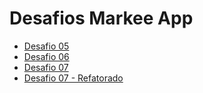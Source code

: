 # Desafios Markee App

- [Desafio 05](https://github.com/jhonigiacomolli/markee-app/pull/1)
- [Desafio 06](https://github.com/jhonigiacomolli/markee-app/pull/2)
- [Desafio 07](https://github.com/jhonigiacomolli/markee-app/pull/3)
- [Desafio 07 - Refatorado](https://github.com/jhonigiacomolli/markee-app/pull/4)
